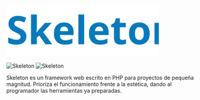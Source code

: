 <img width="400" height="" src="assets/Logo/logo_text.svg" />

![Skeleton](https://img.shields.io/badge/version-v1.0.0-blue.svg)
![Skeleton](https://img.shields.io/github/license/JuanGomezVilla/Skeleton)

Skeleton es un framework web escrito en PHP para proyectos de pequeña magnitud. Prioriza el funcionamiento frente a la estética, dando al programador las herramientas ya preparadas. 


